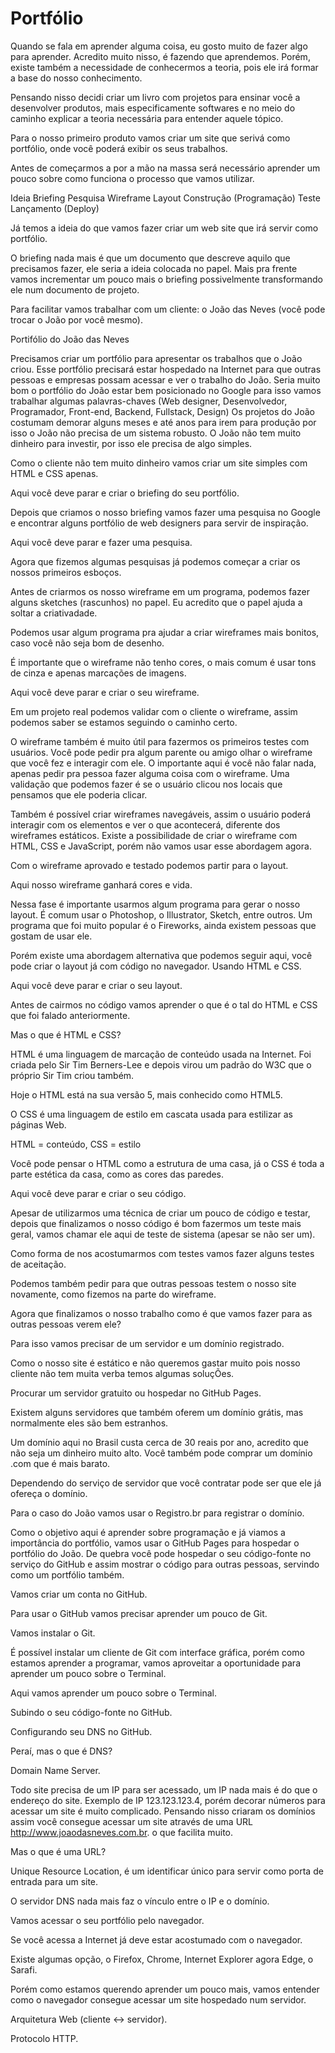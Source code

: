 Portfólio
==========

Quando se fala em aprender alguma coisa, eu gosto muito de fazer algo para aprender. Acredito muito nisso, é fazendo que aprendemos. Porém, existe também a necessidade de conhecermos a teoria, pois ele irá formar a base do nosso conhecimento.

Pensando nisso decidi criar um livro com projetos para ensinar você a desenvolver produtos, mais especificamente softwares e no meio do caminho explicar a teoria necessária para entender aquele tópico.

Para o nosso primeiro produto vamos criar um site que serivá como portfólio, onde você poderá exibir os seus trabalhos.

Antes de começarmos a por a mão na massa será necessário aprender um pouco sobre como funciona o processo que vamos utilizar.

Ideia
Briefing
Pesquisa
Wireframe
Layout
Construção (Programação)
Teste
Lançamento (Deploy)

Já temos a ideia do que vamos fazer criar um web site que irá servir como portfólio.

O briefing nada mais é que um documento que descreve aquilo que precisamos fazer, ele seria a ideia colocada no papel. Mais pra frente vamos incrementar um pouco mais o briefing possivelmente transformando ele num documento de projeto.

Para facilitar vamos trabalhar com um cliente: o João das Neves (você pode trocar o João por você mesmo).

Portifólio do João das Neves

Precisamos criar um portfólio para apresentar os trabalhos que o João criou.
Esse portfólio precisará estar hospedado na Internet para que outras pessoas e empresas possam acessar e ver o trabalho do João.
Seria muito bom o portfólio do João estar bem posicionado no Google para isso vamos trabalhar algumas palavras-chaves (Web designer, Desenvolvedor, Programador, Front-end, Backend, Fullstack, Design)
Os projetos do João costumam demorar alguns meses e até anos para irem para produção por isso o João não precisa de um sistema robusto.
O João não tem muito dinheiro para investir, por isso ele precisa de algo simples.

Como o cliente não tem muito dinheiro vamos criar um site simples com HTML e CSS apenas.

Aqui você deve parar e criar o briefing do seu portfólio.

Depois que criamos o nosso briefing vamos fazer uma pesquisa no Google e encontrar alguns portfólio de web designers para servir de inspiração.

Aqui você deve parar e fazer uma pesquisa.

Agora que fizemos algumas pesquisas já podemos começar a criar os nossos primeiros esboços.

Antes de criarmos os nosso wireframe em um programa, podemos fazer alguns sketches (rascunhos) no papel. Eu acredito que o papel ajuda a soltar a criativadade.

Podemos usar algum programa pra ajudar a criar wireframes mais bonitos, caso você não seja bom de desenho.

É importante que o wireframe não tenho cores, o mais comum é usar tons de cinza e apenas marcações de imagens.

Aqui você deve parar e criar o seu wireframe.

Em um projeto real podemos validar com o cliente o wireframe, assim podemos saber se estamos seguindo o caminho certo.

O wireframe também é muito útil para fazermos os primeiros testes com usuários. Você pode pedir pra algum parente ou amigo olhar o wireframe que você fez e interagir com ele. O importante aqui é você não falar nada, apenas pedir pra pessoa fazer alguma coisa com o wireframe. Uma validação que podemos fazer é se o usuário clicou nos locais que pensamos que ele poderia clicar.

Também é possível criar wireframes navegáveis, assim o usuário poderá interagir com os elementos e ver o que acontecerá, diferente dos wireframes estáticos. Existe a possibilidade de criar o wireframe com HTML, CSS e JavaScript, porém não vamos usar esse abordagem agora.

Com o wireframe aprovado e testado podemos partir para o layout.

Aqui nosso wireframe ganhará cores e vida.

Nessa fase é importante usarmos algum programa para gerar o nosso layout. É comum usar o Photoshop, o Illustrator, Sketch, entre outros. Um programa que foi muito popular é o Fireworks, ainda existem pessoas que gostam de usar ele.

Porém existe uma abordagem alternativa que podemos seguir aqui, você pode criar o layout já com código no navegador. Usando HTML e CSS.

Aqui você deve parar e criar o seu layout.

Antes de cairmos no código vamos aprender o que é o tal do HTML e CSS que foi falado anteriormente.

Mas o que é HTML e CSS?

HTML é uma linguagem de marcação de conteúdo usada na Internet. Foi criada pelo Sir Tim Berners-Lee e depois virou um padrão do W3C que o próprio Sir Tim criou também.

Hoje o HTML está na sua versão 5, mais conhecido como HTML5.

O CSS é uma linguagem de estilo em cascata usada para estilizar as páginas Web.

HTML = conteúdo, CSS = estilo

Você pode pensar o HTML como a estrutura de uma casa, já o CSS é toda a parte estética da casa, como as cores das paredes.

Aqui você deve parar e criar o seu código.

Apesar de utilizarmos uma técnica de criar um pouco de código e testar, depois que finalizamos o nosso código é bom fazermos um teste mais geral, vamos chamar ele aqui de teste de sistema (apesar se não ser um).

Como forma de nos acostumarmos com testes vamos fazer alguns testes de aceitação.

Podemos também pedir para que outras pessoas testem o nosso site novamente, como fizemos na parte do wireframe.

Agora que finalizamos o nosso trabalho como é que vamos fazer para as outras pessoas verem ele?

Para isso vamos precisar de um servidor e um domínio registrado.

Como o nosso site é estático e não queremos gastar muito pois nosso cliente não tem muita verba temos algumas soluçÕes.

Procurar um servidor gratuito ou hospedar no GitHub Pages.

Existem alguns servidores que também oferem um domínio grátis, mas normalmente eles são bem estranhos.

Um domínio aqui no Brasil custa cerca de 30 reais por ano, acredito que não seja um dinheiro muito alto. Você também pode comprar um domínio .com que é mais barato.

Dependendo do serviço de servidor que você contratar pode ser que ele já ofereça o domínio.

Para o caso do João vamos usar o Registro.br para registrar o domínio.

Como o objetivo aqui é aprender sobre programação e já viamos a importância do portfólio, vamos usar o GitHub Pages para hospedar o portfólio do João. De quebra você pode hospedar o seu código-fonte no serviço do GitHub e assim mostrar o código para outras pessoas, servindo como um portfólio também.

Vamos criar um conta no GitHub.

Para usar o GitHub vamos precisar aprender um pouco de Git.

Vamos instalar o Git.

É possível instalar um cliente de Git com interface gráfica, porém como estamos aprender a programar, vamos aproveitar a oportunidade para aprender um pouco sobre o Terminal.

Aqui vamos aprender um pouco sobre o Terminal.

Subindo o seu código-fonte no GitHub.

Configurando seu DNS no GitHub.

Peraí, mas o que é DNS?

Domain Name Server.

Todo site precisa de um IP para ser acessado, um IP nada mais é do que o endereço do site. Exemplo de IP 123.123.123.4, porém decorar números para acessar um site é muito complicado. Pensando nisso criaram os domínios assim você consegue acessar um site através de uma URL http://www.joaodasneves.com.br. o que facilita muito.

Mas o que é uma URL?

Unique Resource Location, é um identificar único para servir como porta de entrada para um site.

O servidor DNS nada mais faz o vínculo entre o IP e o domínio.

Vamos acessar o seu portfólio pelo navegador.

Se você acessa a Internet já deve estar acostumado com o navegador.

Existe algumas opção, o Firefox, Chrome, Internet Explorer agora Edge, o Sarafi.

Porém como estamos querendo aprender um pouco mais, vamos entender como o navegador consegue acessar um site hospedado num servidor.

Arquitetura Web (cliente <-> servidor).

Protocolo HTTP.

